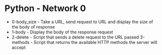 # Python - Network 0
- 0-body_size - Take a URL, send request to URL and display the size of the body of response
- 1-body - Display the body of the response request
- 2-delete - Script that sends a delete request to the URL passed
3-methods - Script that returns the available HTTP methods the server will accept
